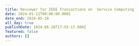 ```yaml
---
title: Reviewer for IEEE Transactions on  Service Computing 
date: 2024-01-11T00:00:00.000Z
date_end: 2024-05-18
all_day: true
publishDate: 2024-06-18T17:55:17.980Z
featured: false
authors: []
---
```

